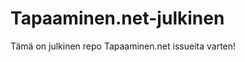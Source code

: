 Tapaaminen.net-julkinen
=======================

Tämä on julkinen repo Tapaaminen.net issueita varten!
